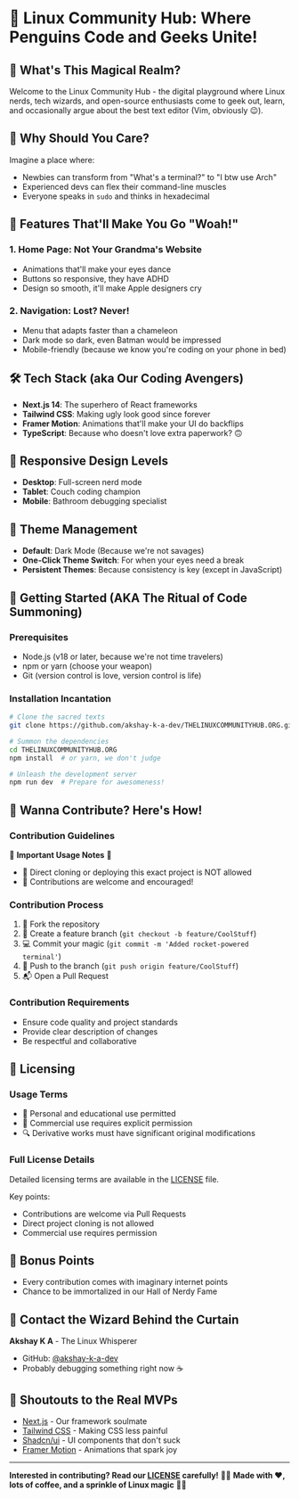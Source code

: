 # 🐧 Linux Community Hub: Where Penguins Code and Geeks Unite! 

## 🚀 What's This Magical Realm?

Welcome to the Linux Community Hub - the digital playground where Linux nerds, tech wizards, and open-source enthusiasts come to geek out, learn, and occasionally argue about the best text editor (Vim, obviously 😉).

## 🤪 Why Should You Care?

Imagine a place where:
- Newbies can transform from "What's a terminal?" to "I btw use Arch" 
- Experienced devs can flex their command-line muscles
- Everyone speaks in `sudo` and thinks in hexadecimal

## 🎉 Features That'll Make You Go "Woah!"

### 1. Home Page: Not Your Grandma's Website
- Animations that'll make your eyes dance
- Buttons so responsive, they have ADHD
- Design so smooth, it'll make Apple designers cry

### 2. Navigation: Lost? Never!
- Menu that adapts faster than a chameleon 
- Dark mode so dark, even Batman would be impressed
- Mobile-friendly (because we know you're coding on your phone in bed)

## 🛠 Tech Stack (aka Our Coding Avengers)

- **Next.js 14**: The superhero of React frameworks
- **Tailwind CSS**: Making ugly look good since forever
- **Framer Motion**: Animations that'll make your UI do backflips
- **TypeScript**: Because who doesn't love extra paperwork? 🙃

## 🙈 Responsive Design Levels

- **Desktop**: Full-screen nerd mode
- **Tablet**: Couch coding champion
- **Mobile**: Bathroom debugging specialist

## 🎨 Theme Management

- **Default**: Dark Mode (Because we're not savages)
- **One-Click Theme Switch**: For when your eyes need a break
- **Persistent Themes**: Because consistency is key (except in JavaScript)

## 🚀 Getting Started (AKA The Ritual of Code Summoning)

### Prerequisites
- Node.js (v18 or later, because we're not time travelers)
- npm or yarn (choose your weapon)
- Git (version control is love, version control is life)

### Installation Incantation
```bash
# Clone the sacred texts
git clone https://github.com/akshay-k-a-dev/THELINUXCOMMUNITYHUB.ORG.git

# Summon the dependencies
cd THELINUXCOMMUNITYHUB.ORG
npm install  # or yarn, we don't judge

# Unleash the development server
npm run dev  # Prepare for awesomeness!
```

## 🤝 Wanna Contribute? Here's How!

### Contribution Guidelines

🚨 **Important Usage Notes** 🚨
- 🚫 Direct cloning or deploying this exact project is NOT allowed
- 🌟 Contributions are welcome and encouraged!

### Contribution Process
1. 🍴 Fork the repository
2. 🌿 Create a feature branch (`git checkout -b feature/CoolStuff`)
3. 💻 Commit your magic (`git commit -m 'Added rocket-powered terminal'`)
4. 🚀 Push to the branch (`git push origin feature/CoolStuff`)
5. 📬 Open a Pull Request

### Contribution Requirements
- Ensure code quality and project standards
- Provide clear description of changes
- Be respectful and collaborative

## 📜 Licensing

### Usage Terms
- 📖 Personal and educational use permitted
- 🏢 Commercial use requires explicit permission
- 🔍 Derivative works must have significant original modifications

### Full License Details
Detailed licensing terms are available in the [LICENSE](LICENSE) file. 

Key points:
- Contributions are welcome via Pull Requests
- Direct project cloning is not allowed
- Commercial use requires permission

## 🍻 Bonus Points
- Every contribution comes with imaginary internet points
- Chance to be immortalized in our Hall of Nerdy Fame

## 🤖 Contact the Wizard Behind the Curtain

**Akshay K A** - The Linux Whisperer
- GitHub: [@akshay-k-a-dev](https://github.com/akshay-k-a-dev)
- Probably debugging something right now ☕

## 🙏 Shoutouts to the Real MVPs

- [Next.js](https://nextjs.org/) - Our framework soulmate
- [Tailwind CSS](https://tailwindcss.com/) - Making CSS less painful
- [Shadcn/ui](https://ui.shadcn.com/) - UI components that don't suck
- [Framer Motion](https://www.framer.com/motion/) - Animations that spark joy

---

**Interested in contributing? Read our [LICENSE](LICENSE) carefully!** 🕵️‍♀️
**Made with ❤️, lots of coffee, and a sprinkle of Linux magic** 🐧✨
